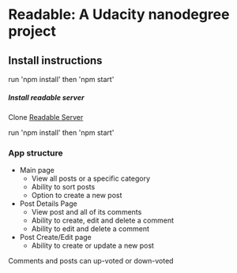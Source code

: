 # Readable: A Udacity nanodegree project

## Install instructions

run 'npm install' then 'npm start'

##### Install readable server

Clone [Readable Server](https://github.com/udacity/reactnd-project-readable-starter)

run 'npm install' then 'npm start'

### App structure

* Main page
    * View all posts or a specific category
    * Ability to sort posts
    * Option to create a new post
* Post Details Page
    * View post and all of its comments
    * Ability to create, edit and delete a comment
    * Ability to edit and delete a comment
* Post Create/Edit page
    * Ability to create or update a new post
    
Comments and posts can up-voted or down-voted
    

